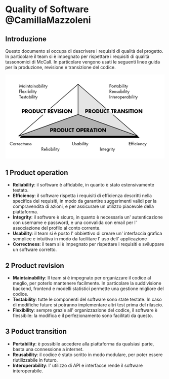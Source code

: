 # Quality of Software @CamillaMazzoleni
## Introduzione
Questo documento si occupa di descrivere i requisiti di qualità del progetto. In particolare il team si è impegnato per rispettare i requisiti di qualità tassonomici di McCall. In particolare vengono usati le seguenti linee guida per la produzione, revisione e transizione del codice.

![Alt text](./asset/quality%20of%20software.PNG)

## 1 Product operation
- **Reliability**: il software è affidabile, in quanto è stato estensivamente testato.
- **Efficiency**: il software rispetta i requisiti di efficienza descritti nella specifica dei requisiti, in modo da garantire suggerimenti validi per la compravendita di azioni, e per assicurare un utilizzo piacevole della piattaforma.
- **Integrity**: il software è sicuro, in quanto è necessaria un' autenticazione con username e password, e una convalida con email per l' associazione del profilo al conto corrente.
- **Usability**: il team si è posto l' obbiettivo di creare un' interfaccia grafica semplice e intuitiva in modo da facilitare l' uso dell' applicazione
- **Correctness**: il team si è impegnato per rispettare i requisiti e sviluppare un software corretto.

## 2 Product revision
- **Maintainability**: Il team si è impegnato per organizzare il codice al meglio, per poterlo mantenere facilmente. In particolare la suddivisione backend, frontend e modelli statistici permette una gestione migliore del codice.
- **Testability**: tutte le componenti del software sono state testate. In caso di modifiche future si potranno implementare altri test prima del rilascio.
- **Flexibility**: sempre grazie all' organizzazione del codice, il software è flessibile: la modifica e il perfezionamento sono facilitati da questo.

## 3 Poduct transition
- **Portability**: è possibile accedere alla piattaforma da qualsiasi parte, basta una connessione a internet.
- **Reusability**: il codice è stato scritto in modo modulare,  per poter essere riutilizzabile in futuro.
- **Interoperability**: l' utilizzo di API e interfacce rende il software interoperabile.
